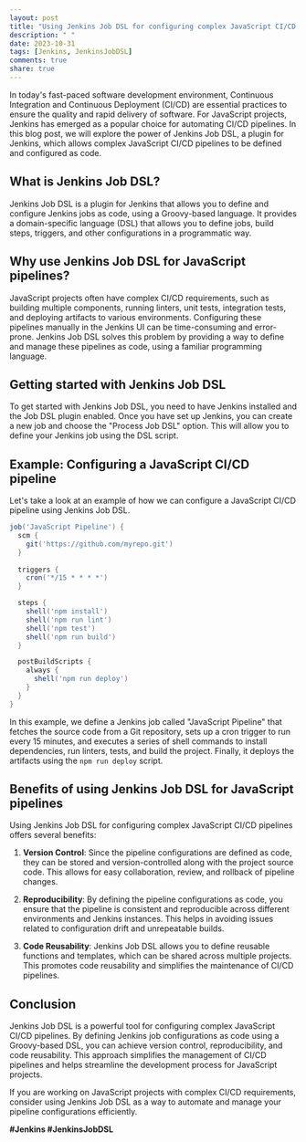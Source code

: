 ```yaml
---
layout: post
title: "Using Jenkins Job DSL for configuring complex JavaScript CI/CD pipelines"
description: " "
date: 2023-10-31
tags: [Jenkins, JenkinsJobDSL]
comments: true
share: true
---
```


In today's fast-paced software development environment, Continuous Integration and Continuous Deployment (CI/CD) are essential practices to ensure the quality and rapid delivery of software. For JavaScript projects, Jenkins has emerged as a popular choice for automating CI/CD pipelines. In this blog post, we will explore the power of Jenkins Job DSL, a plugin for Jenkins, which allows complex JavaScript CI/CD pipelines to be defined and configured as code.

## What is Jenkins Job DSL?

Jenkins Job DSL is a plugin for Jenkins that allows you to define and configure Jenkins jobs as code, using a Groovy-based language. It provides a domain-specific language (DSL) that allows you to define jobs, build steps, triggers, and other configurations in a programmatic way.

## Why use Jenkins Job DSL for JavaScript pipelines?

JavaScript projects often have complex CI/CD requirements, such as building multiple components, running linters, unit tests, integration tests, and deploying artifacts to various environments. Configuring these pipelines manually in the Jenkins UI can be time-consuming and error-prone. Jenkins Job DSL solves this problem by providing a way to define and manage these pipelines as code, using a familiar programming language.

## Getting started with Jenkins Job DSL

To get started with Jenkins Job DSL, you need to have Jenkins installed and the Job DSL plugin enabled. Once you have set up Jenkins, you can create a new job and choose the "Process Job DSL" option. This will allow you to define your Jenkins job using the DSL script.

## Example: Configuring a JavaScript CI/CD pipeline

Let's take a look at an example of how we can configure a JavaScript CI/CD pipeline using Jenkins Job DSL.

```groovy
job('JavaScript Pipeline') {
  scm {
    git('https://github.com/myrepo.git')
  }
  
  triggers {
    cron('*/15 * * * *')
  }

  steps {
    shell('npm install')
    shell('npm run lint')
    shell('npm test')
    shell('npm run build')
  }

  postBuildScripts {
    always {
      shell('npm run deploy')
    }
  }
}
```

In this example, we define a Jenkins job called "JavaScript Pipeline" that fetches the source code from a Git repository, sets up a cron trigger to run every 15 minutes, and executes a series of shell commands to install dependencies, run linters, tests, and build the project. Finally, it deploys the artifacts using the `npm run deploy` script.

## Benefits of using Jenkins Job DSL for JavaScript pipelines

Using Jenkins Job DSL for configuring complex JavaScript CI/CD pipelines offers several benefits:

1. **Version Control**: Since the pipeline configurations are defined as code, they can be stored and version-controlled along with the project source code. This allows for easy collaboration, review, and rollback of pipeline changes.

2. **Reproducibility**: By defining the pipeline configurations as code, you ensure that the pipeline is consistent and reproducible across different environments and Jenkins instances. This helps in avoiding issues related to configuration drift and unrepeatable builds.

3. **Code Reusability**: Jenkins Job DSL allows you to define reusable functions and templates, which can be shared across multiple projects. This promotes code reusability and simplifies the maintenance of CI/CD pipelines.

## Conclusion

Jenkins Job DSL is a powerful tool for configuring complex JavaScript CI/CD pipelines. By defining Jenkins job configurations as code using a Groovy-based DSL, you can achieve version control, reproducibility, and code reusability. This approach simplifies the management of CI/CD pipelines and helps streamline the development process for JavaScript projects.

If you are working on JavaScript projects with complex CI/CD requirements, consider using Jenkins Job DSL as a way to automate and manage your pipeline configurations efficiently.

**#Jenkins #JenkinsJobDSL**